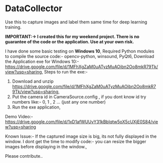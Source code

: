 # DataCollector
Use this to capture images and label them same time for deep learning training.

**IMPORTANT:-> **I created this for my weekend project. There is no guarantee of the code or the application. Use at your own risk.****

I have done some basic testing on **Windows 10**,
Required Python modules to compile the source code:- opencv-python, winsound, PyQt6,
Download the Application exe for Windows 10:- https://drive.google.com/file/d/1MFhXgZaM0uATyzMuAOibn2Oo8mkR79Tk/view?usp=sharing,
Steps to run the exe:-
1. Download and unzip https://drive.google.com/file/d/1MFhXgZaM0uATyzMuAOibn2Oo8mkR79Tk/view?usp=sharing, 
2. Put the camera id in CameraSource.config , if you dont know id try numbers like:- 0, 1 , 2 ... (just any one number)
3. Run the exe application,

Demo Video:- https://drive.google.com/file/d/1xD1afWUUvY31kBbIqtw5oX5cUXjE0S84/view?usp=sharing

Known Issue:- If the captured image size is big, its not fully displayed in the window. I dont get the time to modify code:- you can resize the bigger images before displaying in the window.,

Please contribute..


